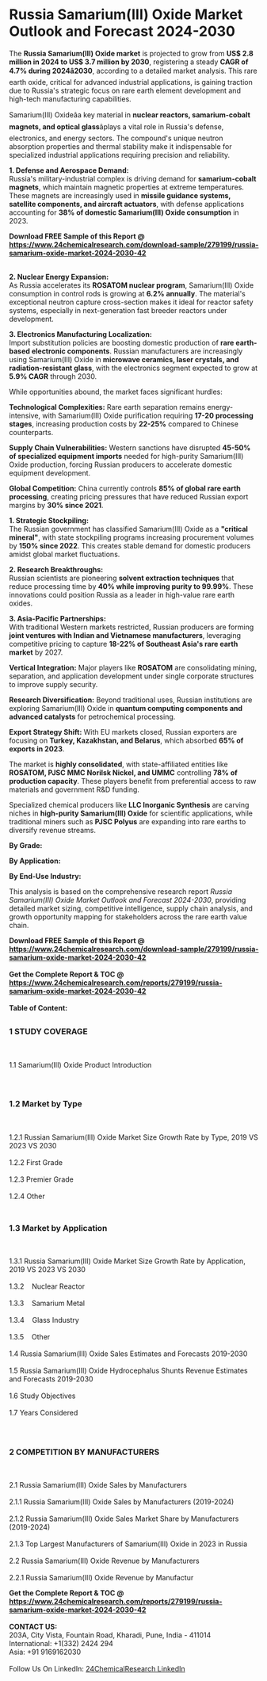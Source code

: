 <h1>Russia Samarium(III) Oxide Market Outlook and Forecast 2024-2030</h1><p>The <strong>Russia Samarium(III) Oxide market</strong> is projected to grow from <strong>US$ 2.8 million in 2024 to US$ 3.7 million by 2030</strong>, registering a steady <strong>CAGR of 4.7% during 2024â2030</strong>, according to a detailed market analysis. This rare earth oxide, critical for advanced industrial applications, is gaining traction due to Russia's strategic focus on rare earth element development and high-tech manufacturing capabilities.</p><p>Samarium(III) Oxideâa key material in <strong>nuclear reactors, samarium-cobalt magnets, and optical glass</strong>âplays a vital role in Russia's defense, electronics, and energy sectors. The compound's unique neutron absorption properties and thermal stability make it indispensable for specialized industrial applications requiring precision and reliability.</p><p><strong>1. Defense and Aerospace Demand:</strong><br>
Russia's military-industrial complex is driving demand for <strong>samarium-cobalt magnets</strong>, which maintain magnetic properties at extreme temperatures. These magnets are increasingly used in <strong>missile guidance systems, satellite components, and aircraft actuators</strong>, with defense applications accounting for <strong>38% of domestic Samarium(III) Oxide consumption</strong> in 2023.</p><div><b>Download FREE Sample of this Report @ 
            <a href="https://www.24chemicalresearch.com/download-sample/279199/russia-samarium-oxide-market-2024-2030-42">
            https://www.24chemicalresearch.com/download-sample/279199/russia-samarium-oxide-market-2024-2030-42</a></b></div><br><p><strong>2. Nuclear Energy Expansion:</strong><br>
As Russia accelerates its <strong>ROSATOM nuclear program</strong>, Samarium(III) Oxide consumption in control rods is growing at <strong>6.2% annually</strong>. The material's exceptional neutron capture cross-section makes it ideal for reactor safety systems, especially in next-generation fast breeder reactors under development.</p><p><strong>3. Electronics Manufacturing Localization:</strong><br>
Import substitution policies are boosting domestic production of <strong>rare earth-based electronic components</strong>. Russian manufacturers are increasingly using Samarium(III) Oxide in <strong>microwave ceramics, laser crystals, and radiation-resistant glass</strong>, with the electronics segment expected to grow at <strong>5.9% CAGR</strong> through 2030.</p><p>While opportunities abound, the market faces significant hurdles:</p><p><strong>Technological Complexities:</strong> Rare earth separation remains energy-intensive, with Samarium(III) Oxide purification requiring <strong>17-20 processing stages</strong>, increasing production costs by <strong>22-25%</strong> compared to Chinese counterparts.</p><p><strong>Supply Chain Vulnerabilities:</strong> Western sanctions have disrupted <strong>45-50% of specialized equipment imports</strong> needed for high-purity Samarium(III) Oxide production, forcing Russian producers to accelerate domestic equipment development.</p><p><strong>Global Competition:</strong> China currently controls <strong>85% of global rare earth processing</strong>, creating pricing pressures that have reduced Russian export margins by <strong>30% since 2021</strong>.</p><p><strong>1. Strategic Stockpiling:</strong><br>
The Russian government has classified Samarium(III) Oxide as a <strong>"critical mineral"</strong>, with state stockpiling programs increasing procurement volumes by <strong>150% since 2022</strong>. This creates stable demand for domestic producers amidst global market fluctuations.</p><p><strong>2. Research Breakthroughs:</strong><br>
Russian scientists are pioneering <strong>solvent extraction techniques</strong> that reduce processing time by <strong>40% while improving purity to 99.99%</strong>. These innovations could position Russia as a leader in high-value rare earth oxides.</p><p><strong>3. Asia-Pacific Partnerships:</strong><br>
With traditional Western markets restricted, Russian producers are forming <strong>joint ventures with Indian and Vietnamese manufacturers</strong>, leveraging competitive pricing to capture <strong>18-22% of Southeast Asia's rare earth market</strong> by 2027.</p><p><strong>Vertical Integration:</strong> Major players like <strong>ROSATOM</strong> are consolidating mining, separation, and application development under single corporate structures to improve supply security.</p><p><strong>Research Diversification:</strong> Beyond traditional uses, Russian institutions are exploring Samarium(III) Oxide in <strong>quantum computing components and advanced catalysts</strong> for petrochemical processing.</p><p><strong>Export Strategy Shift:</strong> With EU markets closed, Russian exporters are focusing on <strong>Turkey, Kazakhstan, and Belarus</strong>, which absorbed <strong>65% of exports in 2023</strong>.</p><p>The market is <strong>highly consolidated</strong>, with state-affiliated entities like <strong>ROSATOM, PJSC MMC Norilsk Nickel, and UMMC</strong> controlling <strong>78% of production capacity</strong>. These players benefit from preferential access to raw materials and government R&amp;D funding.</p><p>Specialized chemical producers like <strong>LLC Inorganic Synthesis</strong> are carving niches in <strong>high-purity Samarium(III) Oxide</strong> for scientific applications, while traditional miners such as <strong>PJSC Polyus</strong> are expanding into rare earths to diversify revenue streams.</p><p><strong>By Grade:</strong></p><p><strong>By Application:</strong></p><p><strong>By End-Use Industry:</strong></p><p>This analysis is based on the comprehensive research report <em>Russia Samarium(III) Oxide Market Outlook and Forecast 2024-2030</em>, providing detailed market sizing, competitive intelligence, supply chain analysis, and growth opportunity mapping for stakeholders across the rare earth value chain.</p><div><b>Download FREE Sample of this Report @ 
            <a href="https://www.24chemicalresearch.com/download-sample/279199/russia-samarium-oxide-market-2024-2030-42">
            https://www.24chemicalresearch.com/download-sample/279199/russia-samarium-oxide-market-2024-2030-42</a></b></div><br><div><b>Get the Complete Report & TOC @ 
            <a href="https://www.24chemicalresearch.com/reports/279199/russia-samarium-oxide-market-2024-2030-42">
            https://www.24chemicalresearch.com/reports/279199/russia-samarium-oxide-market-2024-2030-42</a></b></div><br>
            <b>Table of Content:</b><p><h2><span style="font-size:16px"><strong>1 STUDY COVERAGE</strong></span></h2><br />
<p>1.1 Samarium(III) Oxide Product Introduction</p><br />
<h2><span style="font-size:16px"><strong>1.2 Market by Type</strong></span></h2><br />
<p>1.2.1 Russian Samarium(III) Oxide Market Size Growth Rate by Type, 2019 VS 2023 VS 2030<br /><br />
1.2.2 First Grade&nbsp;&nbsp; &nbsp;<br /><br />
1.2.3 Premier Grade<br /><br />
1.2.4 Other<br /><br />
<h2><span style="font-size:16px"><strong>1.3 Market by Application</strong></span></h2><br />
<p>1.3.1 Russia Samarium(III) Oxide Market Size Growth Rate by Application, 2019 VS 2023 VS 2030<br /><br />
1.3.2&nbsp;&nbsp; &nbsp;Nuclear Reactor<br /><br />
1.3.3&nbsp;&nbsp; &nbsp;Samarium Metal<br /><br />
1.3.4&nbsp;&nbsp; &nbsp;Glass Industry<br /><br />
1.3.5&nbsp;&nbsp; &nbsp;Other<br /><br />
1.4 Russia Samarium(III) Oxide Sales Estimates and Forecasts 2019-2030<br /><br />
1.5 Russia Samarium(III) Oxide Hydrocephalus Shunts Revenue Estimates and Forecasts 2019-2030<br /><br />
1.6 Study Objectives<br /><br />
1.7 Years Considered</p><br />
<h2><span style="font-size:16px"><strong>2 COMPETITION BY MANUFACTURERS</strong></span></h2><br />
<p>2.1 Russia Samarium(III) Oxide Sales by Manufacturers<br /><br />
2.1.1 Russia Samarium(III) Oxide Sales by Manufacturers (2019-2024)<br /><br />
2.1.2 Russia Samarium(III) Oxide Sales Market Share by Manufacturers (2019-2024)<br /><br />
2.1.3 Top Largest Manufacturers of Samarium(III) Oxide in 2023 in Russia<br /><br />
2.2 Russia Samarium(III) Oxide Revenue by Manufacturers<br /><br />
2.2.1 Russia Samarium(III) Oxide Revenue by Manufactur</p><div><b>Get the Complete Report & TOC @ 
            <a href="https://www.24chemicalresearch.com/reports/279199/russia-samarium-oxide-market-2024-2030-42">
            https://www.24chemicalresearch.com/reports/279199/russia-samarium-oxide-market-2024-2030-42</a></b></div><br><b>CONTACT US:</b><br>
            203A, City Vista, Fountain Road, Kharadi, Pune, India - 411014<br>
            International: +1(332) 2424 294<br>
            Asia: +91 9169162030 <br><br>
            Follow Us On LinkedIn: <a href="https://www.linkedin.com/company/24chemicalresearch/">24ChemicalResearch LinkedIn</a>